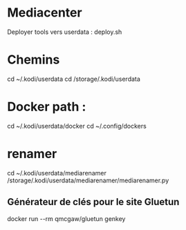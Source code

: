 # Mediacenter
Deployer tools vers userdata : deploy.sh

# Chemins
cd ~/.kodi/userdata
cd /storage/.kodi/userdata

# Docker path :
cd ~/.kodi/userdata/docker
cd ~/.config/dockers

# renamer
cd ~/.kodi/userdata/mediarenamer
/storage/.kodi/userdata/mediarenamer/mediarenamer.py

## Générateur de clés pour le site Gluetun
docker run --rm qmcgaw/gluetun genkey
